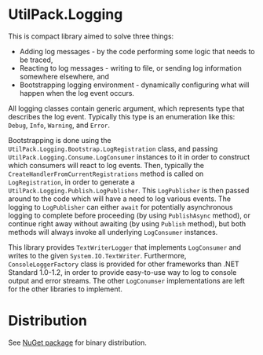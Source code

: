 # UtilPack.Logging

This is compact library aimed to solve three things:

* Adding log messages - by the code performing some logic that needs to be traced,
* Reacting to log messages - writing to file, or sending log information somewhere elsewhere, and
* Bootstrapping logging environment - dynamically configuring what will happen when the log event occurs.

All logging classes contain generic argument, which represents type that describes the log event.
Typically this type is an enumeration like this: `Debug`, `Info`, `Warning`, and `Error`.

Bootstrapping is done using the `UtilPack.Logging.Bootstrap.LogRegistration` class, and passing `UtilPack.Logging.Consume.LogConsumer` instances to it in order to construct which consumers will react to log events.
Then, typically the `CreateHandlerFromCurrentRegistrations` method is called on `LogRegistration`, in order to generate a `UtilPack.Logging.Publish.LogPublisher`.
This `LogPublisher` is then passed around to the code which will have a need to log various events.
The logging to `LogPublisher` can either `await` for potentially asynchronous logging to complete before proceeding (by using `PublishAsync` method), or continue right away without awaiting (by using `Publish` method), but both methods will always invoke all underlying `LogConsumer` instances.

This library provides `TextWriterLogger` that implements `LogConsumer` and writes to the given `System.IO.TextWriter`.
Furthermore, `ConsoleLoggerFactory` class is provided for other frameworks than .NET Standard 1.0-1.2, in order to provide easy-to-use way to log to console output and error streams.
The other `LogConumser` implementations are left for the other libraries to implement.

# Distribution

See [NuGet package](http://www.nuget.org/packages/UtilPack.Logging) for binary distribution.